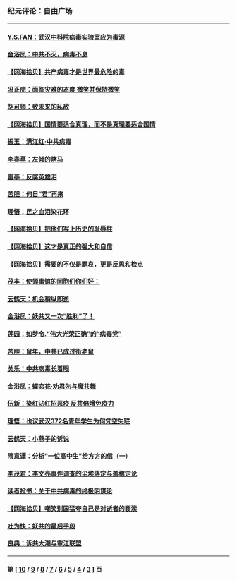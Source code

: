 ### 纪元评论：自由广场
---
#### [Y.S.FAN：武汉中科院病毒实验室应为毒源](../../pages/nsc993/n11987185.md) 
#### [金浴凤：中共不灭，病毒不息](../../pages/nsc993/n11984947.md) 
#### [【网海拾贝】共产病毒才是世界最危险的毒](../../pages/nsc993/n11984863.md) 
#### [冯正虎：面临灾难的态度 微笑并保持微笑](../../pages/nsc993/n11984764.md) 
#### [胡可师：致未来的私敌](../../pages/nsc993/n11984718.md) 
#### [【网海拾贝】国情要适合真理，而不是真理要适合国情](../../pages/nsc993/n11982864.md) 
#### [振玉：满江红·中共病毒](../../pages/nsc993/n11976805.md) 
#### [李春草：左倾的瞎马](../../pages/nsc993/n11976792.md) 
#### [雷亭：反腐英雄泪](../../pages/nsc993/n11976283.md) 
#### [苦胆：何日“君”再来](../../pages/nsc993/n11976469.md) 
#### [理悟：民之血泪染花环](../../pages/nsc993/n11976262.md) 
#### [【网海拾贝】把他们写上历史的耻辱柱](../../pages/nsc993/n11975802.md) 
#### [【网海拾贝】这才是真正的强大和自信](../../pages/nsc993/n11973195.md) 
#### [【网海拾贝】需要的不仅是默哀，更是反思和检点](../../pages/nsc993/n11969417.md) 
#### [茂丰：使领事馆的同胞们你们好：](../../pages/nsc993/n11966111.md) 
#### [云鹤天：机会稍纵即逝](../../pages/nsc993/n11966095.md) 
#### [金浴凤：妖共又一次“胜利”了！](../../pages/nsc993/n11964685.md) 
#### [莲园：如梦令.“伟大光荣正确”的“病毒党”](../../pages/nsc993/n11964567.md) 
#### [苦胆：鼠年，中共已成过街老鼠](../../pages/nsc993/n11963931.md) 
#### [关乐：中共病毒长着眼](../../pages/nsc993/n11963008.md) 
#### [金浴凤：蝶恋花‧劝君勿与魔共舞](../../pages/nsc993/n11962977.md) 
#### [伍新：染红沾红招恶疫 反共倍增免疫力](../../pages/nsc993/n11962505.md) 
#### [理悟：也议武汉372名青年学生为何凭空失联](../../pages/nsc993/n11961013.md) 
#### [云鹤天：小燕子的诉说](../../pages/nsc993/n11961006.md) 
#### [隋意谭：分析“一位高中生”给方方的信（一）](../../pages/nsc993/n11960992.md) 
#### [李茂君：李文亮事件调查的尘埃落定与盖棺定论](../../pages/nsc993/n11960956.md) 
#### [读者投书：关于中共病毒的终极阴谋论](../../pages/nsc993/n11960396.md) 
#### [【网海拾贝】嘲笑别国猛夸自己是对逝者的亵渎](../../pages/nsc993/n11953787.md) 
#### [吐为快：妖共的最后手段](../../pages/nsc993/n11953575.md) 
#### [良典：诉共大潮与审江联盟](../../pages/nsc993/n11953551.md) 

---
#### 第 [ [10](./10.md) / [9](./9.md) / [8](./8.md) / [7](./7.md) / [6](./6.md) / [5](./5.md) / [4](./4.md) / [3](./3.md) ] 页
